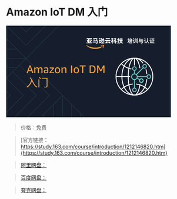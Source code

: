 # Amazon IoT DM 入门

![img](../../../assets/study163/free/3873ac5f4759420e8315a967637095e5.png)

> 价格：免费

> [官方链接：https://study.163.com/course/introduction/1212146820.htm](https://study.163.com/course/introduction/1212146820.htm)

> [阿里网盘：]()

> [百度网盘：]()

> [夸克网盘：]()
